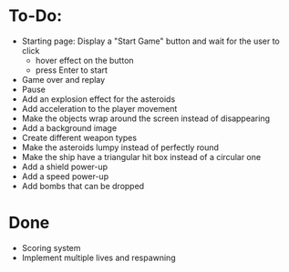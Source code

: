 # To-Do:
- Starting page: Display a "Start Game" button and wait for the user to click
    - hover effect on the button
    - press Enter to start
- Game over and replay
- Pause
- Add an explosion effect for the asteroids
- Add acceleration to the player movement
- Make the objects wrap around the screen instead of disappearing
- Add a background image
- Create different weapon types
- Make the asteroids lumpy instead of perfectly round
- Make the ship have a triangular hit box instead of a circular one
- Add a shield power-up
- Add a speed power-up
- Add bombs that can be dropped

# Done
- Scoring system
- Implement multiple lives and respawning